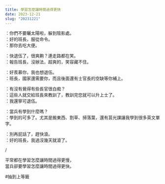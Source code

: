 ```yaml
---
title: 學習怎麼讓時間過得更快
date: 2023-12-21
slug: "20231221"
---
```


：你們不要曬太陽啦，躲到陰影處。\
：好的班長，服從命令。\
：那你去吃大便。

：快退伍了，很爽齁？連走路都在笑。\
：報告班長，沒辦法，超爽的，笑容藏不住。

：好羨慕你，我也想退伍。\
：班長，國家還需要你，而且後面還有士官長的空缺等你補上。

：有沒有覺得有些長官很白痴？\
：這些人就交給班長來教訓了，教訓完您就可以升上士了。\
：我還寧可退伍。

：當兵有學到什麼嗎？\
：學到的可多了。尤其是搬東西、割草、掃落葉，還有莒光課讓我學到很多英文單字。

：別再屁話了，趕快滾。\
：好的班長，我過沒幾天就滾了。

/

平常都在學習怎麼讓時間過得更慢，\
當兵卻要學習怎麼讓時間過得更快。

#抽到上等籤
